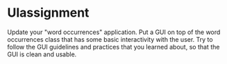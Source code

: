 # UIassignment

Update your "word occurrences" application. Put a GUI on top of the word occurrences class that has some basic interactivity with the user. Try to follow the GUI guidelines and practices that you learned about, so that the GUI is clean and usable.
